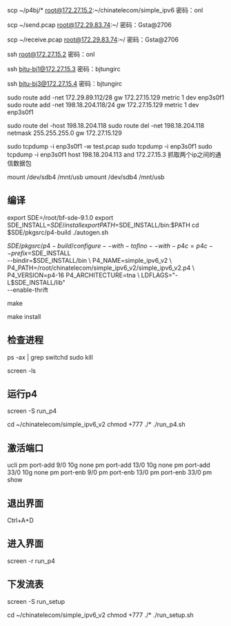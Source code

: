
scp ~/p4bj/* root@172.27.15.2:~/chinatelecom/simple_ipv6
密码：onl

scp ~/send.pcap root@172.29.83.74:~/
密码：Gsta@2706

scp ~/receive.pcap root@172.29.83.74:~/
密码：Gsta@2706

ssh root@172.27.15.2
密码：onl

ssh bjtu-bj1@172.27.15.3
密码：bjtungirc

ssh bjtu-bj3@172.27.15.4
密码：bjtungirc

sudo route add -net 172.29.89.112/28 gw 172.27.15.129 metric 1 dev enp3s0f1
sudo route add -net 198.18.204.118/24 gw 172.27.15.129 metric 1 dev enp3s0f1

sudo route del -host 198.18.204.118
sudo route del -net 198.18.204.118 netmask 255.255.255.0 gw 172.27.15.129

sudo tcpdump -i enp3s0f1 -w test.pcap
sudo tcpdump -i enp3s0f1
sudo tcpdump -i enp3s0f1 host 198.18.204.113 and 172.27.15.3 抓取两个ip之间的通信数据包

mount /dev/sdb4 /mnt/usb
umount /dev/sdb4 /mnt/usb

## 编译

export SDE=/root/bf-sde-9.1.0
export SDE_INSTALL=$SDE/install
export PATH=$SDE_INSTALL/bin:$PATH
cd $SDE/pkgsrc/p4-build
./autogen.sh

$SDE/pkgsrc/p4-build/configure --with-tofino --with-p4c=p4c --prefix=$SDE_INSTALL \
--bindir=$SDE_INSTALL/bin \
P4_NAME=simple_ipv6_v2 \
P4_PATH=/root/chinatelecom/simple_ipv6_v2/simple_ipv6_v2.p4 \
P4_VERSION=p4-16 P4_ARCHITECTURE=tna \
LDFLAGS="-L$SDE_INSTALL/lib" \
--enable-thrift

make

make install

## 检查进程

ps -ax | grep switchd
sudo kill <proces id>

screen -ls

## 运行p4
screen -S run_p4

cd ~/chinatelecom/simple_ipv6_v2
chmod +777 ./*
./run_p4.sh

## 激活端口

ucli
pm port-add 9/0 10g none
pm port-add 13/0 10g none
pm port-add 33/0 10g none
pm port-enb 9/0
pm port-enb 13/0
pm port-enb 33/0
pm show

## 退出界面
Ctrl+A+D
## 进入界面
screen -r run_p4

## 下发流表

screen -S run_setup

cd ~/chinatelecom/simple_ipv6_v2
chmod +777 ./*
./run_setup.sh

